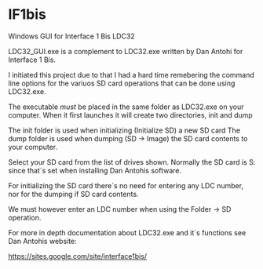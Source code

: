 # IF1bis
Windows GUI for Interface 1 Bis LDC32

LDC32_GUI.exe is a complement to LDC32.exe written by Dan Antohi for Interface 1 Bis. 

I initiated this project due to that I had a hard time remebering the command line options 
for the variuos SD card operations that can be done using LDC32.exe.

The executable *must* be placed in the same folder as LDC32.exe on your computer.
When it first launches it will create two directories, init and dump

The init folder is used when initializing (Initialize SD) a new SD card
The dump folder is used when dumping (SD -> Image) the SD card contents to your computer.

Select your SD card from the list of drives shown. Normally the SD card is S: since that´s set 
when installing Dan Antohis software.

For initializing the SD card there´s no need for entering any LDC number, nor for the
dumping if SD card contents.

We must however enter an LDC number when using the Folder -> SD operation.

For more in depth documentation about LDC32.exe and it´s functions see Dan Antohis website:

https://sites.google.com/site/interface1bis/
